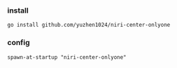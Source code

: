 ### install
`go install github.com/yuzhen1024/niri-center-onlyone`

### config
```kdl
spawn-at-startup "niri-center-onlyone"
```
